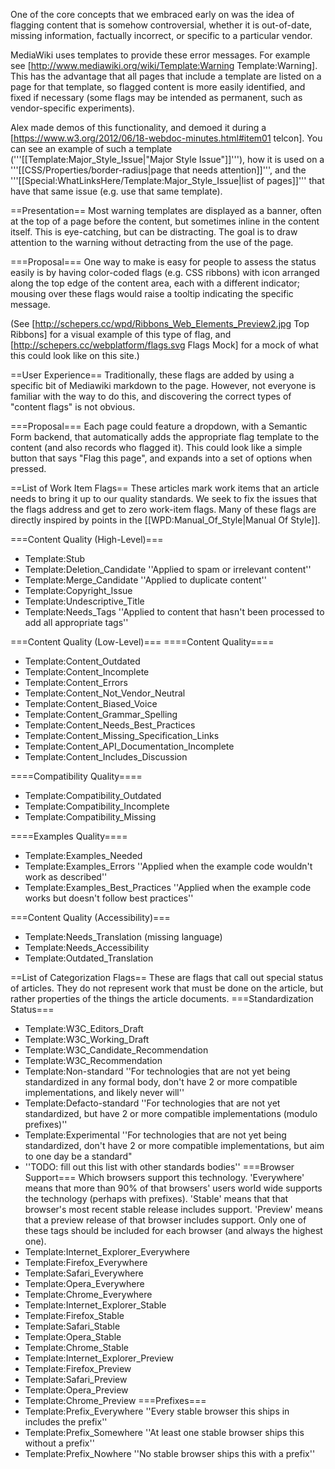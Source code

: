 One of the core concepts that we embraced early on was the idea of flagging content that is somehow controversial, whether it is out-of-date, missing information, factually incorrect, or specific to a particular vendor.

MediaWiki uses templates to provide these error messages.  For example see [http://www.mediawiki.org/wiki/Template:Warning Template:Warning]. This has the advantage that all pages that include a template are listed on a page for that template, so flagged content is more easily identified, and fixed if necessary (some flags may be intended as permanent, such as vendor-specific experiments).

Alex made demos of this functionality, and demoed it during a [https://www.w3.org/2012/06/18-webdoc-minutes.html#item01 telcon]. You can see an example of such a template ('''[[Template:Major_Style_Issue|"Major Style Issue"]]'''), how it is used on a '''[[CSS/Properties/border-radius|page that needs attention]]''', and the '''[[Special:WhatLinksHere/Template:Major_Style_Issue|list of pages]]''' that have that same issue (e.g. use that same template).

==Presentation==
Most warning templates are displayed as a banner, often at the top of a page before the content, but sometimes inline in the content itself. This is eye-catching, but can be distracting.  The goal is to draw attention to the warning without detracting from the use of the page.

===Proposal===
One way to make is easy for people to assess the status easily is by having color-coded flags (e.g. CSS ribbons) with icon arranged along the top edge of the content area, each with a different indicator; mousing over these flags would raise a tooltip indicating the specific message.

(See [http://schepers.cc/wpd/Ribbons_Web_Elements_Preview2.jpg Top Ribbons] for a visual example of this type of flag, and [http://schepers.cc/webplatform/flags.svg Flags Mock] for a mock of what this could look like on this site.)

==User Experience==
Traditionally, these flags are added by using a specific bit of Mediawiki markdown to the page.  However, not everyone is familiar with the way to do this, and discovering the correct types of "content flags" is not obvious.

===Proposal===
Each page could feature a dropdown, with a Semantic Form backend, that automatically adds the appropriate flag template to the content (and also records who flagged it). This could look like a simple button that says "Flag this page", and expands into a set of options when pressed.

==List of Work Item Flags==
These articles mark work items that an article needs to bring it up to our quality standards. We seek to fix the issues that the flags address and get to zero work-item flags. Many of these flags are directly inspired by points in the [[WPD:Manual_Of_Style|Manual Of Style]].

===Content Quality (High-Level)===
* Template:Stub
* Template:Deletion_Candidate ''Applied to spam or irrelevant content''
* Template:Merge_Candidate ''Applied to duplicate content''
* Template:Copyright_Issue
* Template:Undescriptive_Title
* Template:Needs_Tags ''Applied to content that hasn't been processed to add all appropriate tags''

===Content Quality (Low-Level)===
====Content Quality====
* Template:Content_Outdated
* Template:Content_Incomplete
* Template:Content_Errors
* Template:Content_Not_Vendor_Neutral
* Template:Content_Biased_Voice
* Template:Content_Grammar_Spelling
* Template:Content_Needs_Best_Practices
* Template:Content_Missing_Specification_Links
* Template:Content_API_Documentation_Incomplete
* Template:Content_Includes_Discussion

====Compatibility Quality====
* Template:Compatibility_Outdated
* Template:Compatibility_Incomplete
* Template:Compatibility_Missing

====Examples Quality====
* Template:Examples_Needed
* Template:Examples_Errors ''Applied when the example code wouldn't work as described''
* Template:Examples_Best_Practices ''Applied when the example code works but doesn't follow best practices''

===Content Quality (Accessibility)===
* Template:Needs_Translation (missing language)
* Template:Needs_Accessibility
* Template:Outdated_Translation


==List of Categorization Flags==
These are flags that call out special status of articles. They do not represent work that must be done on the article, but rather properties of the things the article documents.
===Standardization Status===
* Template:W3C_Editors_Draft
* Template:W3C_Working_Draft
* Template:W3C_Candidate_Recommendation
* Template:W3C_Recommendation
* Template:Non-standard ''For technologies that are not yet being standardized in any formal body, don't have 2 or more compatible implementations, and likely never will''
* Template:Defacto-standard ''For technologies that are not yet standardized, but have 2 or more compatible implementations (modulo prefixes)''
* Template:Experimental ''For technologies that are not yet being standardized, don't have 2 or more compatible implementations, but aim to one day be a standard"
* ''TODO: fill out this list with other standards bodies''
===Browser Support===
Which browsers support this technology. 'Everywhere' means that more than 90% of that browsers' users world wide supports the technology (perhaps with prefixes). 'Stable' means that that browser's most recent stable release includes support. 'Preview' means that a preview release of that browser includes support. Only one of these tags should be included for each browser (and always the highest one).
* Template:Internet_Explorer_Everywhere
* Template:Firefox_Everywhere
* Template:Safari_Everywhere
* Template:Opera_Everywhere
* Template:Chrome_Everywhere
* Template:Internet_Explorer_Stable
* Template:Firefox_Stable
* Template:Safari_Stable
* Template:Opera_Stable
* Template:Chrome_Stable
* Template:Internet_Explorer_Preview
* Template:Firefox_Preview
* Template:Safari_Preview
* Template:Opera_Preview
* Template:Chrome_Preview
===Prefixes===
* Template:Prefix_Everywhere ''Every stable browser this ships in includes the prefix''
* Template:Prefix_Somewhere ''At least one stable browser ships this without a prefix''
* Template:Prefix_Nowhere ''No stable browser ships this with a prefix''